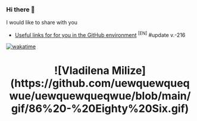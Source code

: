 ### Hi there 👋

I would like to share with you

- [Useful links for for you in the GitHub environment](https://github.com/uewquewqueqwue/uew-UsefulGitHub) <sup>[EN]</sup> #update v.-216

[![wakatime](https://wakatime.com/badge/user/2f88db43-516d-4931-a917-0bf58e5fe0b8.svg)](https://wakatime.com/@2f88db43-516d-4931-a917-0bf58e5fe0b8)

<h1 align="center">
  ![Vladilena Milize](https://github.com/uewquewqueqwue/uewquewqueqwue/blob/main/gif/86%20-%20Eighty%20Six.gif)
</h1>
